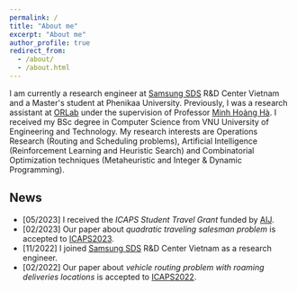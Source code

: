 ```yaml
---
permalink: /
title: "About me"
excerpt: "About me"
author_profile: true
redirect_from: 
  - /about/
  - /about.html
---
```


I am currently a research engineer at [Samsung SDS](https://www.samsungsds.com/vn/index.html) R&D Center Vietnam and a Master's student at Phenikaa University. Previously, I was a research assistant at [ORLab](http://orlab.com.vn/) under the supervision of Professor [Minh Hoàng Hà](https://sites.google.com/view/minhhoangha/). I received my BSc degree in Computer Science from VNU University of Engineering and Technology. My research interests are Operations Research (Routing and Scheduling problems), Artificial Intelligence (Reinforcement Learning and Heuristic Search) and Combinatorial Optimization techniques (Metaheuristic and Integer & Dynamic Programming). 
<!-- My current work focuses on studying Job Scheduling (Dispatching) Problems with HPC Applications in Cloud Computing Environments.  -->

## News  
* \[05/2023\] I received the *ICAPS Student Travel Grant* funded by [AIJ](https://www.sciencedirect.com/journal/artificial-intelligence).
* \[02/2023\] Our paper about *quadratic traveling salesman problem* is accepted to [ICAPS2023](https://icaps23.icaps-conference.org/).
* \[11/2022\] I joined [Samsung SDS](https://www.samsungsds.com/vn/index.html) R&D Center Vietnam as a research engineer.
* \[02/2022\] Our paper about *vehicle routing problem with roaming deliveries locations* is accepted to [ICAPS2022](https://icaps22.icaps-conference.org/).